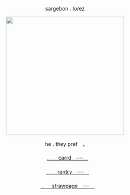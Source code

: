 <p align="center"> sargebon . lo/ez </p>

<p align="center">
<img src="https://files.catbox.moe/9h372h.png" width="320" height="320"/>

  
<p align="center"> he . they pref　₊ </p>
<p align="center"><a href="https://ccharlos.carrd.co">𓈒ㅤ　carrd　𓏏𓏏　</a></p>
<p align="center"><a href="https://rentry.co/sargebonno">𓈒ㅤ　rentry　𓏏𓏏　</a></p>
<p align="center"><a href="https://russonelli.straw.page/">𓈒ㅤ　strawpage　𓏏𓏏　</a></p>
